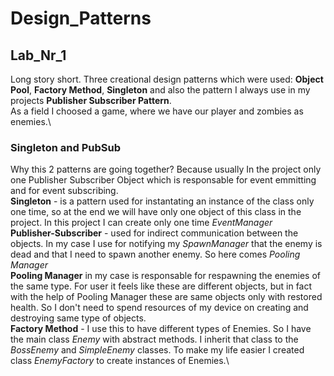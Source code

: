 # Design_Patterns
## Lab_Nr_1
Long story short. Three creational design patterns which were used: **Object Pool**, **Factory Method**, **Singleton** and also the pattern I always use in my projects **Publisher Subscriber Pattern**. \
As a field I choosed a game, where we have our player and zombies as enemies.\
### Singleton and PubSub
Why this 2 patterns are going together? Because usually In the project only one Publisher Subscriber Object which is responsable for event emmitting and for event subscribing.\
**Singleton** - is a pattern used for instantating an instance of the class only one time, so at the end we will have only one object of this class in the project.
In this project I can create only one time *EventManager*\
**Publisher-Subscriber** - used for indirect communication between the objects. In my case I use for notifying my *SpawnManager* that the enemy is dead and that I need to spawn another enemy. So here comes *Pooling Manager*\
**Pooling Manager** in my case is responsable for respawning the enemies of the same type. For user it feels like these are different objects, but in fact with the help of Pooling Manager these are same objects only with restored health. So I don't need to spend resources of my device on creating and destroying same type of objects.\
**Factory Method** - I use this to have different types of Enemies. So I have the main class *Enemy* with abstract methods. I inherit that class to the *BossEnemy* and *SimpleEnemy* classes. To make my life easier I created class *EnemyFactory* to create instances of Enemies.\
